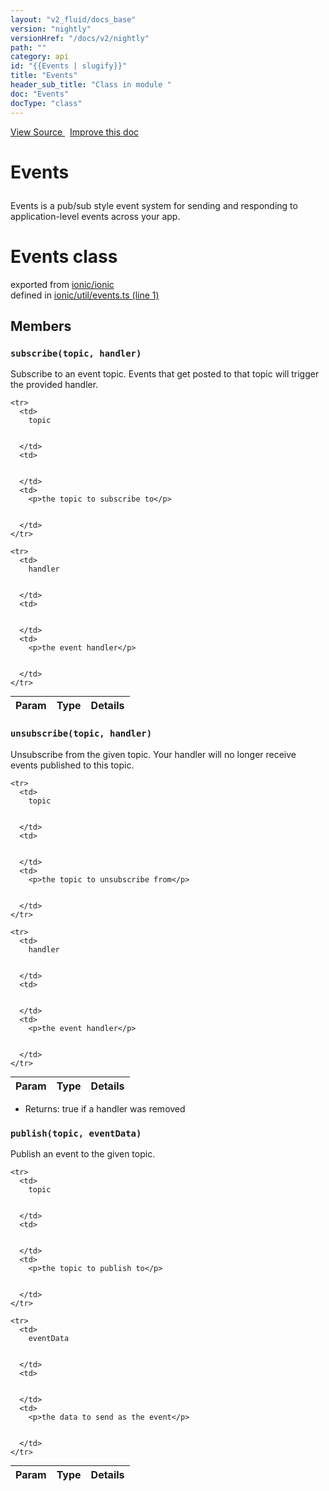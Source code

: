 ```yaml
---
layout: "v2_fluid/docs_base"
version: "nightly"
versionHref: "/docs/v2/nightly"
path: ""
category: api
id: "{{Events | slugify}}"
title: "Events"
header_sub_title: "Class in module "
doc: "Events"
docType: "class"
---
```




<div class="improve-docs">
  <a href='http://github.com/driftyco/ionic2/tree/master/ionic/util/events.ts#L0'>
    View Source
  </a>
  &nbsp;
  <a href='http://github.com/driftyco/ionic2/edit/master/ionic/util/events.ts#L0'>
    Improve this doc
  </a>
</div>




<h1 class="api-title">

  Events



</h1>





<p>Events is a pub/sub style event system for sending and responding to application-level
events across your app.</p>


<h1 class="class export">Events <span class="type">class</span></h1>
<p class="module">exported from <a href='undefined'>ionic/ionic</a><br/>
defined in <a href="https://github.com/driftyco/ionic2/tree/master/ionic/util/events.ts#L1-L87">ionic/util/events.ts (line 1)</a>
</p>
<h2>Members</h2>

<div id="subscribe"></div>
<h3>
  <code>subscribe(topic, handler)</code>

</h3>

Subscribe to an event topic. Events that get posted to that topic
will trigger the provided handler.




<table class="table" style="margin:0;">
  <thead>
    <tr>
      <th>Param</th>
      <th>Type</th>
      <th>Details</th>
    </tr>
  </thead>
  <tbody>
    
    <tr>
      <td>
        topic
        
        
      </td>
      <td>
        
  
      </td>
      <td>
        <p>the topic to subscribe to</p>

        
      </td>
    </tr>
    
    <tr>
      <td>
        handler
        
        
      </td>
      <td>
        
  
      </td>
      <td>
        <p>the event handler</p>

        
      </td>
    </tr>
    
  </tbody>
</table>









<div id="unsubscribe"></div>
<h3>
  <code>unsubscribe(topic, handler)</code>

</h3>

Unsubscribe from the given topic. Your handler will
no longer receive events published to this topic.




<table class="table" style="margin:0;">
  <thead>
    <tr>
      <th>Param</th>
      <th>Type</th>
      <th>Details</th>
    </tr>
  </thead>
  <tbody>
    
    <tr>
      <td>
        topic
        
        
      </td>
      <td>
        
  
      </td>
      <td>
        <p>the topic to unsubscribe from</p>

        
      </td>
    </tr>
    
    <tr>
      <td>
        handler
        
        
      </td>
      <td>
        
  
      </td>
      <td>
        <p>the event handler</p>

        
      </td>
    </tr>
    
  </tbody>
</table>






* Returns: 
   true if a handler was removed






<div id="publish"></div>
<h3>
  <code>publish(topic, eventData)</code>

</h3>

Publish an event to the given topic.




<table class="table" style="margin:0;">
  <thead>
    <tr>
      <th>Param</th>
      <th>Type</th>
      <th>Details</th>
    </tr>
  </thead>
  <tbody>
    
    <tr>
      <td>
        topic
        
        
      </td>
      <td>
        
  
      </td>
      <td>
        <p>the topic to publish to</p>

        
      </td>
    </tr>
    
    <tr>
      <td>
        eventData
        
        
      </td>
      <td>
        
  
      </td>
      <td>
        <p>the data to send as the event</p>

        
      </td>
    </tr>
    
  </tbody>
</table>











